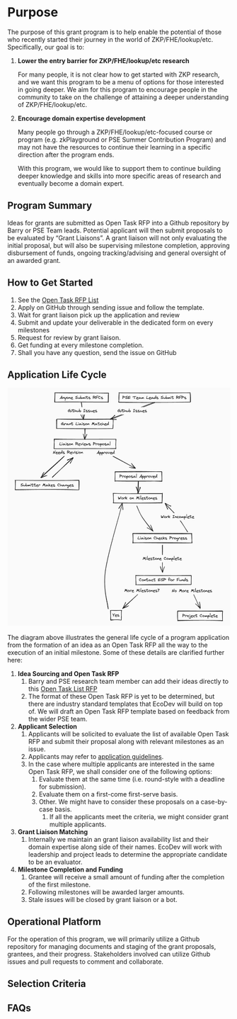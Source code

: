 # Purpose

The purpose of this grant program is to help enable the potential of those who recently started their journey in the world of ZKP/FHE/lookup/etc. Specifically, our goal is to:

1. **Lower the entry barrier for ZKP/FHE/lookup/etc research**

    For many people, it is not clear how to get started with ZKP research, and we want this program to be a menu of options for those interested in going deeper. We aim for this program to encourage people in the community to take on the challenge of attaining a deeper understanding of ZKP/FHE/lookup/etc.

2. **Encourage domain expertise development**

    Many people go through a ZKP/FHE/lookup/etc-focused course or program (e.g. zkPlayground or PSE Summer Contribution Program) and may not have the resources to continue their learning in a specific direction after the program ends.

    With this program, we would like to support them to continue building deeper knowledge and skills into more specific areas of research and eventually become a domain expert.

## Program Summary

Ideas for grants are submitted as Open Task RFP into a Github repository by Barry or PSE Team leads. Potential applicant will then submit proposals to be evaluated by “Grant Liaisons”. A grant liaison will not only evaluating the initial proposal, but will also be supervising milestone completion, approving disbursement of funds, ongoing tracking/advising and general oversight of an awarded grant.

## How to Get Started

1. See the [Open Task RFP List](../Open-Task-RFP/Open-Task-RFP-List.md)
2. Apply on GitHub through sending issue and follow the template.
3. Wait for grant liaison pick up the application and review
4. Submit and update your deliverable in the dedicated form on every milestones
5. Request for review by grant liaison.
6. Get funding at every milestone completion.
7. Shall you have any question, send the issue on GitHub

## Application Life Cycle

![lifecycle.png](../Image/lifecycle.jpeg)

The diagram above illustrates the general life cycle of a program application from the formation of an idea as an Open Task RFP all the way to the execution of an initial milestone. Some of these details are clarified further here:

1. **Idea Sourcing and Open Task RFP**
    1. Barry and PSE research team member can add their ideas directly to this [Open Task List RFP](./Open-Task-RFP-List.md)
    2. The format of these Open Task RFP is yet to be determined, but there are industry standard templates that EcoDev will build on top of. We will draft an Open Task RFP template based on feedback from the wider PSE team.
2. **Applicant Selection**
    1. Applicants will be solicited to evaluate the list of available Open Task RFP and submit their proposal along with relevant milestones as an issue.
    2. Applicants may refer to [application guidelines](#how-to-get-started).
    3. In the case where multiple applicants are interested in the same Open Task RFP, we shall consider one of the following options:
        1. Evaluate them at the same time (i.e. round-style with a deadline for submission).
        2. Evaluate them on a first-come first-serve basis.
        3. Other. We might have to consider these proposals on a case-by-case basis.
            1. If all the applicants meet the criteria, we might consider grant multiple applicants.
3. **Grant Liaison Matching**
    1. Internally we maintain an grant liaison availability list and their domain expertise along side of their names. EcoDev will work with leadership and project leads to determine the appropriate candidate to be an evaluator.
4. **Milestone Completion and Funding**
    1. Grantee will receive a small amount of funding after the completion of the first milestone.
    2. Following milestones will be awarded larger amounts.
    3. Stale issues will be closed by grant liaison or a bot.

## Operational Platform

For the operation of this program, we will primarily utilize a Github repository for managing documents and staging of the grant proposals, grantees, and their progress. Stakeholders involved can utilize Github issues and pull requests to comment and collaborate.

## Selection Criteria

## FAQs
